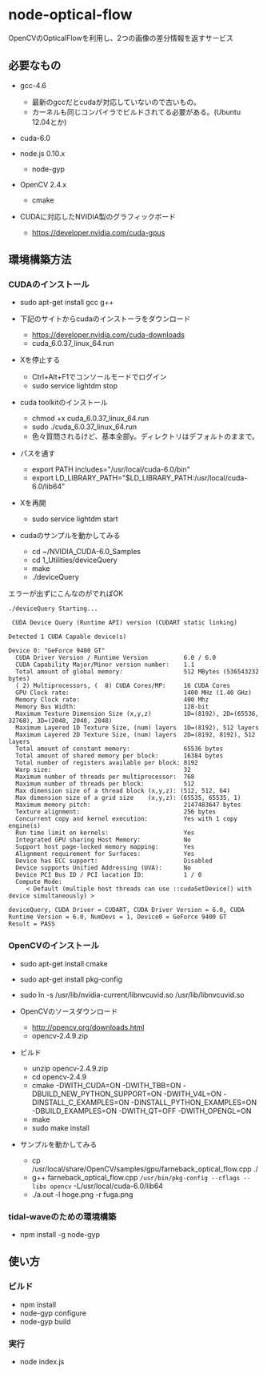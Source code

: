 # node-optical-flow

OpenCVのOpticalFlowを利用し、2つの画像の差分情報を返すサービス

## 必要なもの

* gcc-4.6
  * 最新のgccだとcudaが対応していないので古いもの。
  * カーネルも同じコンパイラでビルドされてる必要がある。(Ubuntu 12.04とか)
* cuda-6.0
* node.js 0.10.x
  * node-gyp
* OpenCV 2.4.x
  * cmake

* CUDAに対応したNVIDIA製のグラフィックボード
  * https://developer.nvidia.com/cuda-gpus

## 環境構築方法

### CUDAのインストール

* sudo apt-get install gcc g++

* 下記のサイトからcudaのインストーラをダウンロード
  * https://developer.nvidia.com/cuda-downloads
  * cuda_6.0.37_linux_64.run

* Xを停止する
  * Ctrl+Alt+F1でコンソールモードでログイン
  * sudo service lightdm stop
* cuda toolkitのインストール
  * chmod +x cuda_6.0.37_linux_64.run
  * sudo ./cuda_6.0.37_linux_64.run
  * 色々質問されるけど、基本全部y。ディレクトリはデフォルトのままで。
* パスを通す
  * export PATH includes="/usr/local/cuda-6.0/bin"
  * export LD_LIBRARY_PATH="$LD_LIBRARY_PATH:/usr/local/cuda-6.0/lib64"
* Xを再開
  * sudo service lightdm start

* cudaのサンプルを動かしてみる
  * cd ~/NVIDIA_CUDA-6.0_Samples
  * cd 1_Utilities/deviceQuery
  * make
  * ./deviceQuery

エラーが出ずにこんなのがでればOK

~~~
./deviceQuery Starting...

 CUDA Device Query (Runtime API) version (CUDART static linking)

Detected 1 CUDA Capable device(s)

Device 0: "GeForce 9400 GT"
  CUDA Driver Version / Runtime Version          6.0 / 6.0
  CUDA Capability Major/Minor version number:    1.1
  Total amount of global memory:                 512 MBytes (536543232 bytes)
  ( 2) Multiprocessors, (  8) CUDA Cores/MP:     16 CUDA Cores
  GPU Clock rate:                                1400 MHz (1.40 GHz)
  Memory Clock rate:                             400 Mhz
  Memory Bus Width:                              128-bit
  Maximum Texture Dimension Size (x,y,z)         1D=(8192), 2D=(65536, 32768), 3D=(2048, 2048, 2048)
  Maximum Layered 1D Texture Size, (num) layers  1D=(8192), 512 layers
  Maximum Layered 2D Texture Size, (num) layers  2D=(8192, 8192), 512 layers
  Total amount of constant memory:               65536 bytes
  Total amount of shared memory per block:       16384 bytes
  Total number of registers available per block: 8192
  Warp size:                                     32
  Maximum number of threads per multiprocessor:  768
  Maximum number of threads per block:           512
  Max dimension size of a thread block (x,y,z): (512, 512, 64)
  Max dimension size of a grid size    (x,y,z): (65535, 65535, 1)
  Maximum memory pitch:                          2147483647 bytes
  Texture alignment:                             256 bytes
  Concurrent copy and kernel execution:          Yes with 1 copy engine(s)
  Run time limit on kernels:                     Yes
  Integrated GPU sharing Host Memory:            No
  Support host page-locked memory mapping:       Yes
  Alignment requirement for Surfaces:            Yes
  Device has ECC support:                        Disabled
  Device supports Unified Addressing (UVA):      No
  Device PCI Bus ID / PCI location ID:           1 / 0
  Compute Mode:
     < Default (multiple host threads can use ::cudaSetDevice() with device simultaneously) >

deviceQuery, CUDA Driver = CUDART, CUDA Driver Version = 6.0, CUDA Runtime Version = 6.0, NumDevs = 1, Device0 = GeForce 9400 GT
Result = PASS
~~~

### OpenCVのインストール

* sudo apt-get install cmake
* sudo apt-get install pkg-config

* sudo ln -s /usr/lib/nvidia-current/libnvcuvid.so /usr/lib/libnvcuvid.so

* OpenCVのソースダウンロード
  * http://opencv.org/downloads.html
  * opencv-2.4.9.zip
* ビルド
  * unzip opencv-2.4.9.zip
  * cd opencv-2.4.9
  * cmake -DWITH_CUDA=ON -DWITH_TBB=ON -DBUILD_NEW_PYTHON_SUPPORT=ON -DWITH_V4L=ON -DINSTALL_C_EXAMPLES=ON -DINSTALL_PYTHON_EXAMPLES=ON -DBUILD_EXAMPLES=ON -DWITH_QT=OFF -DWITH_OPENGL=ON
  * make
  * sudo make install

* サンプルを動かしてみる
  * cp /usr/local/share/OpenCV/samples/gpu/farneback_optical_flow.cpp ./
  * g++ farneback_optical_flow.cpp `/usr/bin/pkg-config --cflags --libs opencv` -L/usr/local/cuda-6.0/lib64
  * ./a.out -l hoge.png -r fuga.png

### tidal-waveのための環境構築

* npm install -g node-gyp


## 使い方

### ビルド

* npm install
* node-gyp configure
* node-gyp build

### 実行

* node index.js

